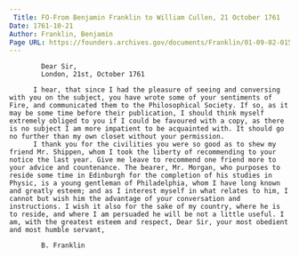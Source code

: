 ```yaml
---
 Title: FO-From Benjamin Franklin to William Cullen, 21 October 1761
Date: 1761-10-21
Author: Franklin, Benjamin
Page URL: https://founders.archives.gov/documents/Franklin/01-09-02-0157
---
```


          
            Dear Sir,
            London, 21st, October 1761
          
          I hear, that since I had the pleasure of seeing and conversing with you on the subject, you have wrote some of your sentiments of Fire, and communicated them to the Philosophical Society. If so, as it may be some time before their publication, I should think myself extremely obliged to you if I could be favoured with a copy, as there is no subject I am more impatient to be acquainted with. It should go no further than my own closet without your permission.
          I thank you for the civilities you were so good as to shew my friend Mr. Shippen, whom I took the liberty of recommending to your notice the last year. Give me leave to recommend one friend more to your advice and countenance. The bearer, Mr. Morgan, who purposes to reside some time in Edinburgh for the completion of his studies in Physic, is a young gentleman of Philadelphia, whom I have long known and greatly esteem; and as I interest myself in what relates to him, I cannot but wish him the advantage of your conversation and instructions. I wish it also for the sake of my country, where he is to reside, and where I am persuaded he will be not a little useful. I am, with the greatest esteem and respect, Dear Sir, your most obedient and most humble servant,
          
            B. Franklin
          
        
